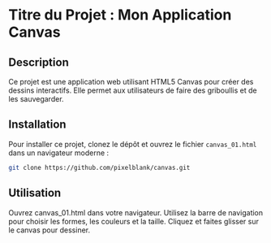 # Titre du Projet : Mon Application Canvas

## Description
Ce projet est une application web utilisant HTML5 Canvas pour créer des dessins interactifs. 
Elle permet aux utilisateurs de faire des griboullis et de les sauvegarder.

## Installation
Pour installer ce projet, clonez le dépôt et ouvrez le fichier `canvas_01.html` dans un navigateur moderne :
```bash
git clone https://github.com/pixelblank/canvas.git
```
## Utilisation
Ouvrez canvas_01.html dans votre navigateur. Utilisez la barre de navigation pour choisir les formes, les couleurs et la taille. Cliquez et faites glisser sur le canvas pour dessiner.



